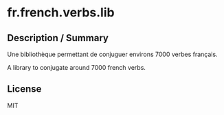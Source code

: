 fr.french.verbs.lib
===================

Description / Summary
----

Une bibliothèque permettant de conjuguer environs 7000 verbes français.

A library to conjugate around 7000 french verbs.

License
----

MIT
